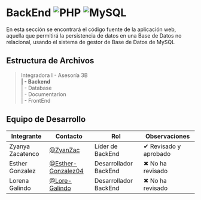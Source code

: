 # BackEnd ![PHP](https://img.shields.io/badge/PHP-777BB4?) ![MySQL](https://img.shields.io/badge/MySQL-005C84?)

En esta sección se encontrará el código fuente de la aplicación web, aquella que permitirá la persistencia de datos en una Base de Datos no relacional, usando el sistema de gestor de Base de Datos de MySQL

## Estructura de Archivos

>Integradora I - Asesoría 3B<br>
>**| - Backend** <br>
>| - Database <br>
>| - Documentarion<br>
>| - FrontEnd

## Equipo de Desarrollo

|Integrante|Contacto|Rol|Observaciones|
|-----------|------|--------|-------------|
|Zyanya Zacatenco|[@ZyanZac](https://github.com/ZyanZac)|Líder de BackEnd|✔ Revisado y aprobado|
|Esther Gonzalez|[@Esther-Gonzalez04](https://github.com/Esther-Gonzalez04)|Desarrollador BackEnd|✖ No ha revisado|
|Lorena Galindo|[@Lore-Galindo](https://github.com/Lore-Galindo)|Desarrollador BackEnd|✖ No ha revisado|

